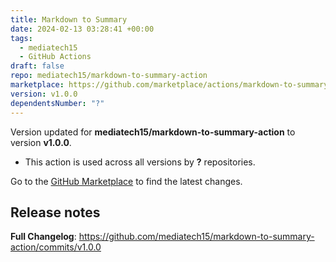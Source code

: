 ```yaml
---
title: Markdown to Summary
date: 2024-02-13 03:28:41 +00:00
tags:
  - mediatech15
  - GitHub Actions
draft: false
repo: mediatech15/markdown-to-summary-action
marketplace: https://github.com/marketplace/actions/markdown-to-summary
version: v1.0.0
dependentsNumber: "?"
---
```



Version updated for **mediatech15/markdown-to-summary-action** to version **v1.0.0**.
- This action is used across all versions by **?** repositories.

Go to the [GitHub Marketplace](https://github.com/marketplace/actions/markdown-to-summary) to find the latest changes.

## Release notes

**Full Changelog**: https://github.com/mediatech15/markdown-to-summary-action/commits/v1.0.0

